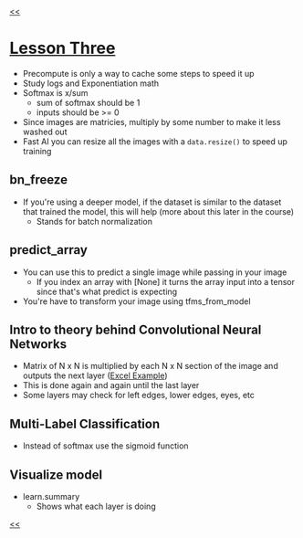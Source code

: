 [<<](/README.md)
# [Lesson Three](https://youtu.be/9C06ZPF8Uuc)

- Precompute is only a way to cache some steps to speed it up
- Study logs and Exponentiation math
- Softmax is x/sum
  - sum of softmax should be 1
  - inputs should be >= 0
- Since images are matricies, multiply by some number to make it less washed out
- Fast AI you can resize all the images with a `data.resize()` to speed up training

## bn_freeze
- If you're using a deeper model, if the dataset is similar to the dataset that trained the model, this will help (more about this later in the course)
  - Stands for batch normalization

## predict_array
- You can use this to predict a single image while passing in your image
  - If you index an array with [None] it turns the array input into a tensor since  that's what predict is expecting
- You're have to transform your image using tfms_from_model

## Intro to theory behind Convolutional Neural Networks
- Matrix of N x N is multiplied by each N x N section of the image and outputs the next layer ([Excel Example](https://docs.google.com/spreadsheets/d/1rXJ_tmMAePh07nBdMBc18kfaANP02vL0E9ii-kSRsnA/edit#gid=1707540045))
- This is done again and again until the last layer
- Some layers may check for left edges, lower edges, eyes, etc

## Multi-Label Classification
- Instead of softmax use the sigmoid function

## Visualize model
- learn.summary
  - Shows what each layer is doing



[<<](/README.md)

